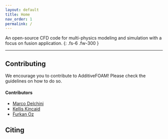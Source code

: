 ```yaml
---
layout: default
title: Home
nav_order: 1
permalink: /
---
```


An open-source CFD code for multi-physics modeling and simulation with a focus on fusion application.
{: .fs-6 .fw-300 }

---

## Contributing
We encourage you to contribute to AdditiveFOAM! Please check the guidelines on how to do so.

#### Contributors
- [Marco Delchini](https://www.ornl.gov/staff-profile/marc-olivier-delchini)
- [Kellis Kincaid](https://www.ornl.gov/staff-profile/kellis-c-kincaid)
- [Furkan Oz](https://www.ornl.gov/staff-profile/furkan-oz)


## Citing